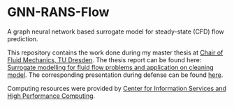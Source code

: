 # GNN-RANS-Flow
A graph neural network based surrogate model for steady-state (CFD) flow prediction.

This repository contains the work done during my master thesis at [Chair of Fluid Mechanics, TU Dresden](https://tu-dresden.de/ing/maschinenwesen/ism/psm). The thesis report can be found here: [Surrogate modelling for fluid flow problems and application on cleaning model](https://sankalpjena.github.io/documents/master_thesis_SJena.pdf). The corresponding presentation during defense can be found [here](https://sankalpjena.github.io/documents/thesis_presentation_vFinal.pdf).

Computing resources were provided by [Center for Information Services and High Performance Computing](https://tu-dresden.de/zih).
